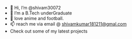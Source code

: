 - 👋 Hi, I’m @shivam30072
- 🌱 I’m a B.Tech underGraduate
- 💞️ love anime and football.
- 📫 reach me via email @ shivamkumar181211@gmal.com
-    Check out some of my latest projects 

<!---
shivam30072/shivam30072 is a ✨ special ✨ repository because its `README.md` (this file) appears on your GitHub profile.
You can click the Preview link to take a look at your changes.
--->
